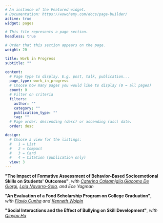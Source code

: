 ```yaml
---
# An instance of the Featured widget.
# Documentation: https://wowchemy.com/docs/page-builder/
active: true
widget: pages

# This file represents a page section.
headless: true

# Order that this section appears on the page.
weight: 20

title: Work in Progress
subtitle: ""

content:
  # Page type to display. E.g. post, talk, publication...
  page_type: work_in_progress
  # Choose how many pages you would like to display (0 = all pages)
  count: 0
  # Filter on criteria
  filters:
    author: ""
    category: ""
    publication_type: ""
    tag: ""
  # Page order: descending (desc) or ascending (asc) date.
  order: desc

design:
  # Choose a view for the listings:
  #   1 = List
  #   2 = Compact
  #   3 = Card
  #   4 = Citation (publication only)
  view: 3
---
```


**"The Impact of Formative Assessment of Behavior-Based Socioemotional Skills on Students' Outcomes"**, *with [Caterina Calsamiglia](https://sites.google.com/site/caterinacalsamiglia/homepage),[Giacomo De Giorgi](https://sites.google.com/site/giacomodegiorgi/), [Laia Navarro-Sola](https://www.laianavarrosola.com/), and Ece Yagman* 
  
**"An Evaluation of a Food Scholarship Program on College Graduation"**, *with [Flavio Cunha](https://www.flaviocunha.com/) and [Kenneth Wolpin](https://economics.sas.upenn.edu/people/kenneth-i-wolpin)*
 
**"Social Interactions and the Effect of Bullying on Skill Development"**, *with [Qinyou Hu](https://sites.google.com/view/qinyouhu)*
 
<!--- **"Early Home Visits Improve Health in Black Mothers and Adolescent Daughters: 18-Year Follow-Up of a Randomized Trial"**, *with Gabriella Conti, Harriet Kitzman, Joyce Smith, Elizabeth Anson, Susan Groth, Michael Knudtson, and David Olds*  --->

<!--- **"Understanding the Production of Child Development in Home Visiting at Scale: Experimental Evidence from England"**, *with Gabriella Conti, Riccardo D'Adamo, Michael Roblings, and Rebecca Cannings-John* --->

<!--- -  **"The Role of Parental Investments and Childcare on Early Childhood Development: Evidence from the Head Start Impact Study"**, *with Qinyou Hu* --->
